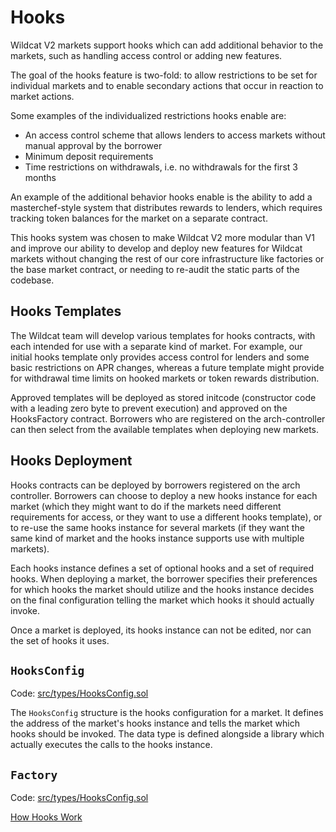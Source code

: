 # Hooks

Wildcat V2 markets support hooks which can add additional behavior to the markets, such as handling access control or adding new features.

The goal of the hooks feature is two-fold: to allow restrictions to be set for individual markets and to enable secondary actions that occur in reaction to market actions.

Some examples of the individualized restrictions hooks enable are:

- An access control scheme that allows lenders to access markets without manual approval by the borrower
- Minimum deposit requirements
- Time restrictions on withdrawals, i.e. no withdrawals for the first 3 months

An example of the additional behavior hooks enable is the ability to add a masterchef-style system that distributes rewards to lenders, which requires tracking token balances for the market on a separate contract.

This hooks system was chosen to make Wildcat V2 more modular than V1 and improve our ability to develop and deploy new features for Wildcat markets without changing the rest of our core infrastructure like factories or the base market contract, or needing to re-audit the static parts of the codebase.

## Hooks Templates

The Wildcat team will develop various templates for hooks contracts, with each intended for use with a separate kind of market. For example, our initial hooks template only provides access control for lenders and some basic restrictions on APR changes, whereas a future template might provide for withdrawal time limits on hooked markets or token rewards distribution.

Approved templates will be deployed as stored initcode (constructor code with a leading zero byte to prevent execution) and approved on the HooksFactory contract. Borrowers who are registered on the arch-controller can then select from the available templates when deploying new markets.

## Hooks Deployment

Hooks contracts can be deployed by borrowers registered on the arch controller. Borrowers can choose to deploy a new hooks instance for each market (which they might want to do if the markets need different requirements for access, or they want to use a different hooks template), or to re-use the same hooks instance for several markets (if they want the same kind of market and the hooks instance supports use with multiple markets).

Each hooks instance defines a set of optional hooks and a set of required hooks. When deploying a market, the borrower specifies their preferences for which hooks the market should utilize and the hooks instance decides on the final configuration telling the market which hooks it should actually invoke.

Once a market is deployed, its hooks instance can not be edited, nor can the set of hooks it uses.

## `HooksConfig`

Code: [src/types/HooksConfig.sol](https://github.com/code-423n4/2024-08-wildcat/blob/main/src/types/HooksConfig.sol)

The `HooksConfig` structure is the hooks configuration for a market. It defines the address of the market's hooks instance and tells the market which hooks should be invoked. The data type is defined alongside a library which actually executes the calls to the hooks instance.

## `Factory`

Code: [src/types/HooksConfig.sol](https://github.com/code-423n4/2024-08-wildcat/blob/main/src/HooksFactory.sol)

[How Hooks Work](./How%20Hooks%20Work.md)
